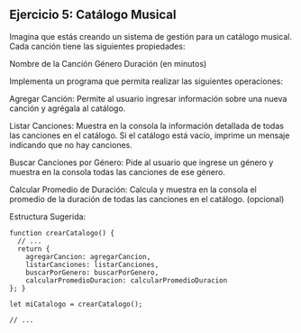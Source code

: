 ## Ejercicio 5: Catálogo Musical

Imagina que estás creando un sistema de gestión para un catálogo musical. Cada canción tiene las siguientes propiedades:

Nombre de la Canción 
Género
Duración (en minutos)

Implementa un programa que permita realizar las siguientes operaciones:

Agregar Canción: Permite al usuario ingresar información sobre una nueva canción y agrégala al catálogo.

Listar Canciones: Muestra en la consola la información detallada de todas las canciones en el catálogo. Si el catálogo está vacío, imprime un mensaje indicando que no hay canciones.

Buscar Canciones por Género: Pide al usuario que ingrese un género y muestra en la consola todas las canciones de ese género.

Calcular Promedio de Duración: Calcula y muestra en la consola el promedio de la duración de todas las canciones en el catálogo. (opcional)

Estructura Sugerida:

```
function crearCatalogo() {
  // ...
  return {
    agregarCancion: agregarCancion,
    listarCanciones: listarCanciones,
    buscarPorGenero: buscarPorGenero,
    calcularPromedioDuracion: calcularPromedioDuracion
}; }

let miCatalogo = crearCatalogo();

// ...

```